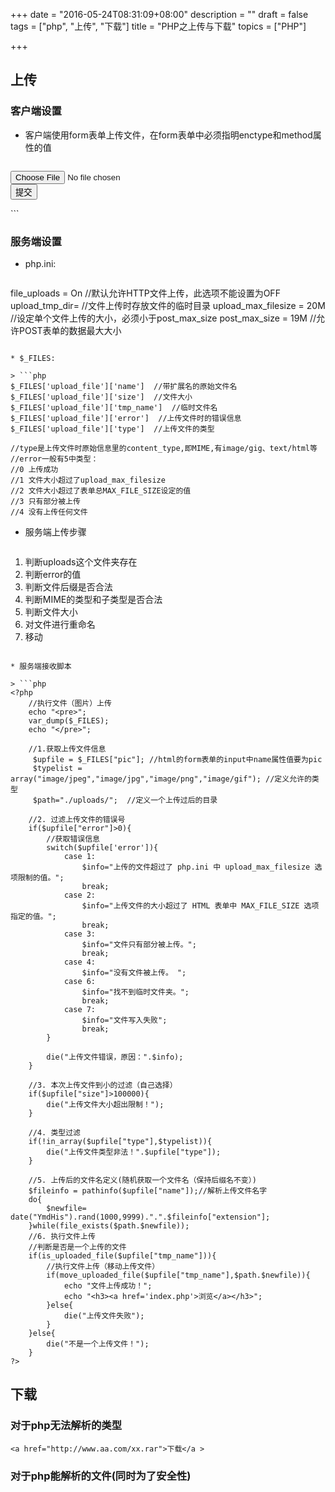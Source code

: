 +++
date = "2016-05-24T08:31:09+08:00"
description = ""
draft = false
tags = ["php", "上传", "下载"]
title = "PHP之上传与下载"
topics = ["PHP"]

+++

## 上传
### 客户端设置  
* 客户端使用form表单上传文件，在form表单中必须指明enctype和method属性的值

> ```html
<html>
<head>
    <title>post</title>
</head>
<body>
    <form action="xx.php" mothod="post" enctype="multipart/form-data">
        <input type="file" value="myfile" /><br />
        <input type="submit" value="提交" />
    </form>
</body>
</html>
```

### 服务端设置
* php.ini:

> ```
file_uploads = On   //默认允许HTTP文件上传，此选项不能设置为OFF
upload_tmp_dir=    //文件上传时存放文件的临时目录
upload_max_filesize = 20M   //设定单个文件上传的大小，必须小于post_max_size
post_max_size = 19M   //允许POST表单的数据最大大小
```

* $_FILES:  

> ```php
$_FILES['upload_file']['name']  //带扩展名的原始文件名
$_FILES['upload_file']['size']  //文件大小
$_FILES['upload_file']['tmp_name']  //临时文件名
$_FILES['upload_file']['error']  //上传文件时的错误信息
$_FILES['upload_file']['type']  //上传文件的类型

//type是上传文件时原始信息里的content_type,即MIME,有image/gig、text/html等
//error一般有5中类型：
//0 上传成功
//1 文件大小超过了upload_max_filesize
//2 文件大小超过了表单总MAX_FILE_SIZE设定的值
//3 只有部分被上传
//4 没有上传任何文件
```

* 服务端上传步骤

> ```
1. 判断uploads这个文件夹存在
2. 判断error的值
3. 判断文件后缀是否合法
4. 判断MIME的类型和子类型是否合法
5. 判断文件大小
6. 对文件进行重命名
7. 移动
```

* 服务端接收脚本

> ```php
<?php
    //执行文件（图片）上传
    echo "<pre>";
    var_dump($_FILES);
    echo "</pre>";

    //1.获取上传文件信息
     $upfile = $_FILES["pic"]; //html的form表单的input中name属性值要为pic
     $typelist = array("image/jpeg","image/jpg","image/png","image/gif"); //定义允许的类型
     $path="./uploads/";  //定义一个上传过后的目录

    //2. 过滤上传文件的错误号
    if($upfile["error"]>0){
        //获取错误信息
        switch($upfile['error']){
            case 1:
                $info="上传的文件超过了 php.ini 中 upload_max_filesize 选项限制的值。"; 
                break;
            case 2:
                $info="上传文件的大小超过了 HTML 表单中 MAX_FILE_SIZE 选项指定的值。"; 
                break;
            case 3:
                $info="文件只有部分被上传。"; 
                break;
            case 4:
                $info="没有文件被上传。 ";
            case 6:
                $info="找不到临时文件夹。"; 
                break;
            case 7:
                $info="文件写入失败"; 
                break;
        }

        die("上传文件错误，原因：".$info);
    }
  
    //3. 本次上传文件到小的过滤（自己选择）
    if($upfile["size"]>100000){
        die("上传文件大小超出限制！");
    }
    
    //4. 类型过滤
    if(!in_array($upfile["type"],$typelist)){
        die("上传文件类型非法！".$upfile["type"]);
    }

    //5. 上传后的文件名定义(随机获取一个文件名（保持后缀名不变）)
    $fileinfo = pathinfo($upfile["name"]);//解析上传文件名字
    do{
        $newfile= date("YmdHis").rand(1000,9999).".".$fileinfo["extension"];
    }while(file_exists($path.$newfile));
    //6. 执行文件上传
    //判断是否是一个上传的文件
    if(is_uploaded_file($upfile["tmp_name"])){
        //执行文件上传（移动上传文件）
        if(move_uploaded_file($upfile["tmp_name"],$path.$newfile)){
            echo "文件上传成功！";
            echo "<h3><a href='index.php'>浏览</a></h3>";
        }else{
            die("上传文件失败");
        }
    }else{
        die("不是一个上传文件！");
    }
?>
```

## 下载
> 
### 对于php无法解析的类型
```
<a href="http://www.aa.com/xx.rar">下载</a >
```
### 对于php能解析的文件(同时为了安全性)
> ```php
<?php
    header("Content-type:text/html;charset=utf-8");
    $file_name = "文件.exe";
    $file_name=iconv("utf-8","gb2312",$file_name); //解决中文不能显示的问题 
    $file_dir = "/public/www/download/";
    $file_path = $file_dir.$file_name;
    if (!file_exists($file_path)) { //检查文件是否存在
        echo "文件找不到";
        exit;
    } else {
        $file = fopen($file_path,"r"); // 打开文件
        Header("Accept-Ranges: bytes");//代表支持断点续传
        // 输入文件标签,下面3个Header是必须的
        Header("Content-type: application/octet-stream");
        Header("Accept-Length: ".filesize($file_path));
        Header("Content-Disposition: attachment; filename=" . $file_name);
        // 输出文件内容
        echo fread($file,filesize($file_path));
        fclose($file);
        exit;
    }
?> 
```